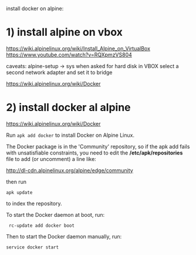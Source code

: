 install docker on alpine:

# 1) install alpine on vbox

https://wiki.alpinelinux.org/wiki/Install_Alpine_on_VirtualBox
https://www.youtube.com/watch?v=RQXpmzVS804

caveats:
  alpine-setup ->
	sys when asked for hard disk
	in VBOX select a second network adapter and set it to bridge

https://wiki.alpinelinux.org/wiki/Docker

# 2) install docker al alpine

https://wiki.alpinelinux.org/wiki/Docker

Run `apk add docker` to install Docker on Alpine Linux.

The Docker package is in the 'Community' repository, so if the apk add fails with unsatisfiable constraints, you need to edit the **/etc/apk/repositories** file to add (or uncomment) a line like:

http://dl-cdn.alpinelinux.org/alpine/edge/community

then run 

```
apk update
```

 to index the repository.


To start the Docker daemon at boot, run:

```
 rc-update add docker boot 
```


Then to start the Docker daemon manually, run:

```
service docker start
```